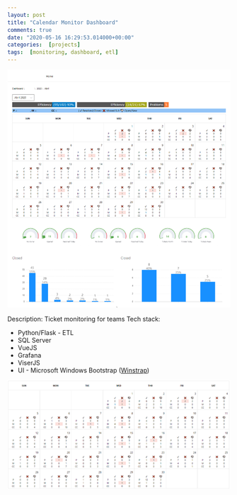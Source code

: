 ```yaml
---
layout: post
title: "Calendar Monitor Dashboard"
comments: true
date: "2020-05-16 16:29:53.014000+00:00"
categories:  [projects]
tags:  [monitoring, dashboard, etl]
---
```






![](/assets/img/KNea0YJnH_641473e6c89fb5032ffa6c262fe9fe4b.png)

Description: Ticket monitoring for teams
Tech stack:
* Python/Flask - ETL
* SQL Server
* VueJS
* Grafana
* ViserJS
* UI - Microsoft Windows Bootstrap ([Winstrap](https://github.com/winjs/winstrap))


![](/assets/img/KNea0YJnH_6b4b9aef28db2ec7a5c162852e807c10.png)
